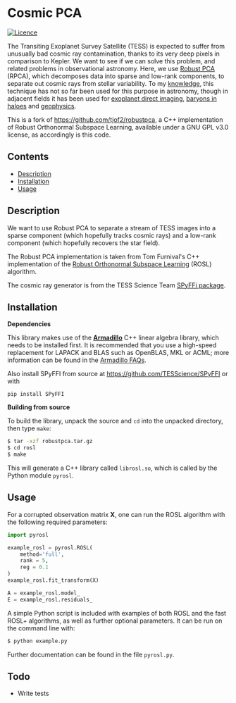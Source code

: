 # Cosmic PCA
[![Licence](http://img.shields.io/badge/license-GPLv3-blue.svg?style=flat)](http://www.gnu.org/licenses/gpl-3.0.html)

The Transiting Exoplanet Survey Satellite (TESS) is expected to suffer from unusually bad cosmic ray contamination, thanks to its very deep pixels in comparison to Kepler. We want to see if we can solve this problem, and related problems in observational astronomy. Here, we use [Robust PCA](https://statweb.stanford.edu/~candes/papers/RobustPCA.pdf) (RPCA), which decomposes data into sparse and low-rank components, to separate out cosmic rays from stellar variability. To my [knowledge](https://ui.adsabs.harvard.edu/#search/q=abs%3A%22robust%20PCA%22%20database%3Aastronomy&sort=date%20desc%2C%20bibcode%20desc&p_=0), this technique has not so far been used for this purpose in astronomy, though in adjacent fields it has been used for [exoplanet direct imaging](https://ui.adsabs.harvard.edu/#abs/2016A&A...589A..54G/abstract), [baryons in haloes](https://ui.adsabs.harvard.edu/#abs/2014MNRAS.440..240D/abstract) and [geophysics](https://ui.adsabs.harvard.edu/#abs/2012GeoJI.190.1423S/abstract). 

This is a fork of https://github.com/tjof2/robustpca, a C++ implementation of Robust Orthonormal Subspace Learning, available under a GNU GPL v3.0 license, as accordingly is this code.

## Contents

+ [Description](#description)
+ [Installation](#installation)
+ [Usage](#usage)

## Description

We want to use Robust PCA to separate a stream of TESS images into a sparse component (which hopefully tracks cosmic rays) and a low-rank component (which hopefully recovers the star field).

The Robust PCA implementation is taken from Tom Furnival's C++ implementation of the [Robust Orthonormal Subspace Learning](http://dx.doi.org/10.1109/CVPR.2014.495) (ROSL) algorithm.

The cosmic ray generator is from the TESS Science Team [SPyFFi package](https://github.com/TESScience/SPyFFI). 

## Installation

**Dependencies**

This library makes use of the **[Armadillo](http://arma.sourceforge.net)** C++ linear algebra library, 
which needs to be installed first. It is recommended that you use a high-speed replacement for
LAPACK and BLAS such as OpenBLAS, MKL or ACML; more information can be found in the [Armadillo
FAQs](http://arma.sourceforge.net/faq.html#dependencies).

Also install SPyFFI from source at https://github.com/TESScience/SPyFFI or with

	pip install SPyFFI

**Building from source**

To build the library, unpack the source and `cd` into the unpacked directory, then type `make`:

```bash
$ tar -xzf robustpca.tar.gz
$ cd rosl
$ make
```

This will generate a C++ library called `librosl.so`, which is called by the Python module `pyrosl`.

## Usage

For a corrupted observation matrix **X**, one can run the ROSL algorithm with the following required
parameters:

```python
import pyrosl

example_rosl = pyrosl.ROSL( 
    method='full',
    rank = 5,
    reg = 0.1
)
example_rosl.fit_transform(X)

A = example_rosl.model_
E = example_rosl.residuals_

```

A simple Python script is included with examples of both ROSL and the fast ROSL+ algorithms, as well
as further optional parameters. It can be run on the command line with:

```bash
$ python example.py
```

Further documentation can be found in the file `pyrosl.py`.

## Todo

+ Write tests
